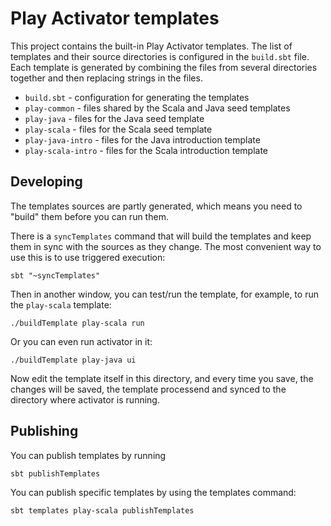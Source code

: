 <!--- Copyright (C) 2009-2016 Lightbend Inc. <https://www.lightbend.com> -->
Play Activator templates
========================

This project contains the built-in Play Activator templates. The list of templates
and their source directories is configured in the `build.sbt` file. Each template
is generated by combining the files from several directories together and then
replacing strings in the files.

* `build.sbt` - configuration for generating the templates
* `play-common` - files shared by the Scala and Java seed templates
* `play-java` - files for the Java seed template
* `play-scala` - files for the Scala seed template
* `play-java-intro` - files for the Java introduction template
* `play-scala-intro` - files for the Scala introduction template

Developing
----------

The templates sources are partly generated, which means you need to "build" them before
you can run them.

There is a `syncTemplates` command that will build the templates and keep them in sync
with the sources as they change. The most convenient way to use this is to use triggered
execution:

    sbt "~syncTemplates"

Then in another window, you can test/run the template, for example, to run the
`play-scala` template:

    ./buildTemplate play-scala run

Or you can even run activator in it:

    ./buildTemplate play-java ui

Now edit the template itself in this directory, and every time you save, the changes
will be saved, the template processend and synced to the directory where activator
is running.

Publishing
----------

You can publish templates by running

    sbt publishTemplates

You can publish specific templates by using the templates command:

    sbt templates play-scala publishTemplates
